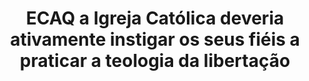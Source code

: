 ---
title: "ECAQ a Igreja Católica deveria ativamente instigar os seus fiéis a praticar a teologia da libertação"
infoslide: "A teologia da libertação, muito popular na América Latina, é uma abordagem teológica cristã que enfatiza a libertação dos oprimidos através da preocupação social e pela libertação política, abordando outras formas de desigualdade como a raça ou a casta"
round: "Novice Final"
weight: 7
videos: []
tags: ['Religion']
layout: "motion"
categories: ["motions"]
---